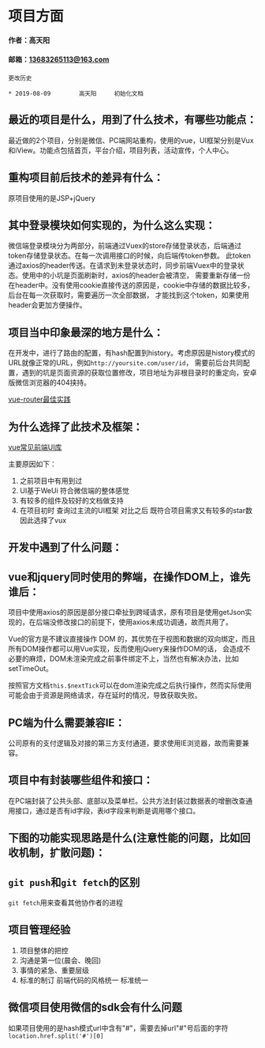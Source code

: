 # 项目方面

#### 作者：高天阳
#### 邮箱：13683265113@163.com

```
更改历史

* 2019-08-09        高天阳     初始化文档

```

## 最近的项目是什么，用到了什么技术，有哪些功能点：

最近做的2个项目，分别是微信、PC端网站重构，使用的vue，UI框架分别是Vux和iView。功能点包括首页，平台介绍，项目列表，活动宣传，个人中心。

## 重构项目前后技术的差异有什么：

原项目使用的是JSP+jQuery

## 其中登录模块如何实现的，为什么这么实现：

微信端登录模块分为两部分，前端通过Vuex的store存储登录状态，后端通过token存储登录状态。在每一次调用接口的时候，向后端传token参数。
此token通过axios的header传送。在请求到未登录状态时，同步前端Vuex中的登录状态。使用中的小坑是页面刷新时，axios的header会被清空，
需要重新存储一份在header中。没有使用cookie直接传送的原因是，cookie中存储的数据比较多，后台在每一次获取时，需要遍历一次全部数据，
才能找到这个token，如果使用header会更加方便操作。

## 项目当中印象最深的地方是什么：

在开发中，进行了路由的配置，有hash配置到history。考虑原因是history模式的URL就像正常的URL，例如`http://yoursite.com/user/id`，
需要前后台共同配置，遇到的坑是页面资源的获取位置修改，项目地址为非根目录时的重定向，安卓版微信浏览器的404挟持。

[vue-router最佳实践](../../Vue/vue-router.md)

## 为什么选择了此技术及框架：

[vue常见前端UI库](https://www.cnblogs.com/cina33blogs/p/8984088.html)

主要原因如下：

1. 之前项目中有用到过
2. UI基于WeUi 符合微信端的整体感觉
3. 有较多的组件及较好的文档做支持
4. 在项目初时 查询过主流的UI框架 对比之后 既符合项目需求又有较多的star数 因此选择了vux

## 开发中遇到了什么问题：


## vue和jquery同时使用的弊端，在操作DOM上，谁先谁后：

项目中使用axios的原因是部分接口牵扯到跨域请求，原有项目是使用getJson实现的，在后端没修改接口的前提下，使用axios未成功调通，故而共用了。

Vue的官方是不建议直接操作 DOM 的，其优势在于视图和数据的双向绑定，而且所有DOM操作都可以用Vue实现，反而使用jQuery来操作DOM的话，
会造成不必要的麻烦，DOM未渲染完成之前事件绑定不上，当然也有解决办法，比如setTimeOut。

按照官方文档`this.$nextTick`可以在dom渲染完成之后执行操作，然而实际使用可能会由于资源是网络请求，存在延时的情况，导致获取失败。

## PC端为什么需要兼容IE：

公司原有的支付逻辑及对接的第三方支付通道，要求使用IE浏览器，故而需要兼容。

## 项目中有封装哪些组件和接口：

在PC端封装了公共头部、底部以及菜单栏。公共方法封装过数据表的增删改查通用接口，通过是否有id字段，表id字段来判断是调用哪个接口。

## 下图的功能实现思路是什么(注意性能的问题，比如回收机制，扩散问题)：


## `git push`和`git fetch`的区别

`git fetch`用来查看其他协作者的进程

## 项目管理经验

1. 项目整体的把控
2. 沟通是第一位(晨会、晚回)
3. 事情的紧急、重要层级
4. 标准的制订 前端代码的风格统一 标准统一

## 微信项目使用微信的sdk会有什么问题

如果项目使用的是hash模式url中含有"#"，需要去掉url"#"号后面的字符`location.href.split('#')[0]`
